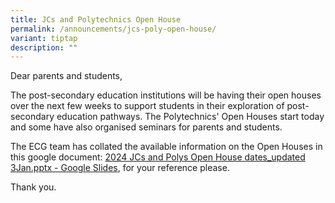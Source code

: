 ```yaml
---
title: JCs and Polytechnics Open House
permalink: /announcements/jcs-poly-open-house/
variant: tiptap
description: ""
---
```

<p>Dear parents and students,&nbsp;</p><p>The post-secondary education institutions will be having their open houses over the next few weeks to support students in their exploration of post-secondary education pathways. The Polytechnics' Open Houses start today and some have also&nbsp;organised seminars for parents and students.&nbsp;</p><p>The ECG team has collated the available information on the Open Houses in this google document:&nbsp;<a href="https://docs.google.com/presentation/d/1c5JDkIBrBqqIts4HHJhmEVuxB0v_ajZd/edit#slide=id.p6" rel="noopener noreferrer nofollow" target="_blank">2024 JCs and Polys Open House dates_updated 3Jan.pptx - Google Slides</a>, for your reference please.&nbsp;</p><p>Thank you.&nbsp;</p>
